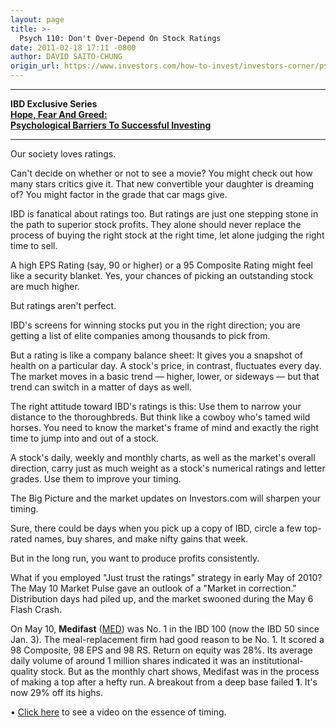 ```yaml
---
layout: page
title: >-
  Psych 110: Don't Over-Depend On Stock Ratings
date: 2011-02-18 17:11 -0800
author: DAVID SAITO-CHUNG
origin_url: https://www.investors.com/how-to-invest/investors-corner/psych-110-dont-over-depend-on-stock-ratings/
---
```


---

**IBD Exclusive Series  
[Hope, Fear And Greed:  
Psychological Barriers To Successful Investing](/NewsAndAnalysis/SpecialReport.aspx?id=562114)**

---

Our society loves ratings.

Can't decide on whether or not to see a movie? You might check out how many stars critics give it. That new convertible your daughter is dreaming of? You might factor in the grade that car mags give.

IBD is fanatical about ratings too. But ratings are just one stepping stone in the path to superior stock profits. They alone should never replace the process of buying the right stock at the right time, let alone judging the right time to sell.

A high EPS Rating (say, 90 or higher) or a 95 Composite Rating might feel like a security blanket. Yes, your chances of picking an outstanding stock are much higher.

But ratings aren't perfect.

IBD's screens for winning stocks put you in the right direction; you are getting a list of elite companies among thousands to pick from.

But a rating is like a company balance sheet: It gives you a snapshot of health on a particular day. A stock's price, in contrast, fluctuates every day. The market moves in a basic trend — higher, lower, or sideways — but that trend can switch in a matter of days as well.

The right attitude toward IBD's ratings is this: Use them to narrow your distance to the thoroughbreds. But think like a cowboy who's tamed wild horses. You need to know the market's frame of mind and exactly the right time to jump into and out of a stock.

A stock's daily, weekly and monthly charts, as well as the market's overall direction, carry just as much weight as a stock's numerical ratings and letter grades. Use them to improve your timing.

The Big Picture and the market updates on Investors.com will sharpen your timing.

Sure, there could be days when you pick up a copy of IBD, circle a few top-rated names, buy shares, and make nifty gains that week.

But in the long run, you want to produce profits consistently.

What if you employed "Just trust the ratings" strategy in early May of 2010? The May 10 Market Pulse gave an outlook of a "Market in correction." Distribution days had piled up, and the market swooned during the May 6 Flash Crash.

On May 10, **Medifast** ([MED](https://research.investors.com/quote.aspx?symbol=MED)) was No. 1 in the IBD 100 (now the IBD 50 since Jan. 3). The meal-replacement firm had good reason to be No. 1. It scored a 98 Composite, 98 EPS and 98 RS. Return on equity was 28%. Its average daily volume of around 1 million shares indicated it was an institutional-quality stock. But as the monthly chart shows, Medifast was in the process of making a top after a hefty run. A breakout from a deep base failed **1**. It's now 29% off its highs.

• [Click here](/MediaCenter/530381/201012231945/Best-of-IBD-TV-When-to-Get-Into-and8211-And-Out-Of-and8211-The-Market.aspx) to see a video on the essence of timing.
